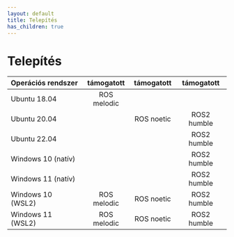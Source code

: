 ```yaml
---
layout: default
title: Telepítés
has_children: true
---
```


# Telepítés

| Operációs rendszer| támogatott | támogatott | támogatott |
|:---|:---:|:---:|:---: |
| Ubuntu 18.04  | ROS melodic |  | |
| Ubuntu 20.04  |  | ROS noetic | ROS2 humble|
| Ubuntu 22.04  |  |  | ROS2 humble|
| Windows 10 (natív)| |  | ROS2 humble|
| Windows 11 (natív)| |  | ROS2 humble|
| Windows 10 (WSL2)|ROS melodic  | ROS noetic | ROS2 humble|
| Windows 11 (WSL2)|ROS melodic | ROS noetic | ROS2 humble|